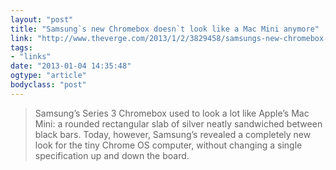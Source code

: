```yaml
---
layout: "post"
title: "Samsung`s new Chromebox doesn`t look like a Mac Mini anymore"
link: "http://www.theverge.com/2013/1/2/3829458/samsungs-new-chromebox-doesnt-look-like-a-mac-mini-anymore"
tags: 
- "links"
date: "2013-01-04 14:35:48"
ogtype: "article"
bodyclass: "post"
---
```


> Samsung’s Series 3 Chromebox used to look a lot like Apple’s Mac Mini: a rounded rectangular slab of silver neatly sandwiched between black bars. Today, however, Samsung’s revealed a completely new look for the tiny Chrome OS computer, without changing a single specification up and down the board.